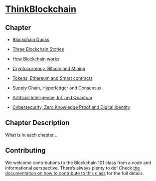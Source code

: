 # [ThinkBlockchain](https://www.amazon.com/Think-Blockchain-students-blockchains-evolution/dp/1667855573)

## Chapter       

- [Blockchain Ducks](https://github.com/bmos299/Blockchain101/tree/main/Blockchain%20Ducks)

- [Three Blockchain Stories](https://github.com/bmos299/Blockchain101/tree/main/Three%20Blockchain%20Stories)

- [How Blockchain works](https://github.com/bmos299/Blockchain101/tree/main/How%20Blockchain%20Works)

- [Cryptocurrency, Bitcoin and Mining](https://github.com/bmos299/Blockchain101/tree/main/Cryptocurrency%2C%20Bitcoin%20and%20Mining)

- [Tokens, Ethereum and Smart contracts](https://github.com/bmos299/Blockchain101/tree/main/Tokens%2C%20Ethereum%20and%20Smart%20Contracts)
 
- [Supply Chain, Hyperledger and Consensus](https://github.com/bmos299/Blockchain101/tree/main/Supply%20Chain%2C%20Hyperledger%20and%20Consensus)
 
- [Artificial Intelligence, IoT and Quantum](https://github.com/bmos299/Blockchain101/tree/main/Artificial%20Intelligence%2C%20IoT%20and%20Quantum)

- [Cybersecurity, Zero Knowledge Proof and Digital Identity](https://github.com/bmos299/Blockchain101/tree/main/Cybersecurity%2C%20Zero%20Knowledge%20Proof%20and%20Digital%20Identity)


## Chapter Description

What is in each chapter...
 
## Contributing

We welcome contributions to the Blockchain 101 class from a code and informational perspective.
There’s always plenty to do! Check [the documentation on how to contribute to this class](http://yahoo.com)
for the full details.
